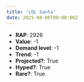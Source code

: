 ```yaml
---
title: 'LOL Santa'
date: 2025-08-06T00:00:00Z
---
```

- **RAP**: 2926
- **Value**: -1
- **Demand level**: -1
- **Trend**: -1
- **Projected?**: True
- **Hyped?**: True
- **Rare?**: True

